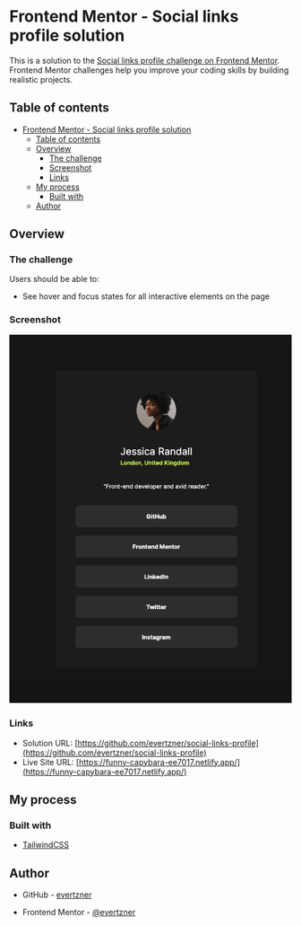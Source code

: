# Frontend Mentor - Social links profile solution

This is a solution to the [Social links profile challenge on Frontend Mentor](https://www.frontendmentor.io/challenges/social-links-profile-UG32l9m6dQ). Frontend Mentor challenges help you improve your coding skills by building realistic projects.

## Table of contents

- [Frontend Mentor - Social links profile solution](#frontend-mentor---social-links-profile-solution)
  - [Table of contents](#table-of-contents)
  - [Overview](#overview)
    - [The challenge](#the-challenge)
    - [Screenshot](#screenshot)
    - [Links](#links)
  - [My process](#my-process)
    - [Built with](#built-with)
  - [Author](#author)

## Overview

### The challenge

Users should be able to:

- See hover and focus states for all interactive elements on the page

### Screenshot

![Desktop](./screenshots/screenshot.png)

### Links

- Solution URL: [https://github.com/evertzner/social-links-profile](https://github.com/evertzner/social-links-profile)
- Live Site URL: [https://funny-capybara-ee7017.netlify.app/](https://funny-capybara-ee7017.netlify.app/)

## My process

### Built with

- [TailwindCSS](https://tailwindcss.com/)

## Author

- GitHub - [evertzner](https://github.com/evertzner)
  
- Frontend Mentor - [@evertzner](https://www.frontendmentor.io/profile/evertzner)
  